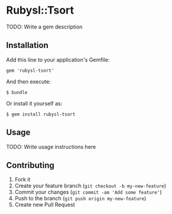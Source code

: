 # Rubysl::Tsort

TODO: Write a gem description

## Installation

Add this line to your application's Gemfile:

    gem 'rubysl-tsort'

And then execute:

    $ bundle

Or install it yourself as:

    $ gem install rubysl-tsort

## Usage

TODO: Write usage instructions here

## Contributing

1. Fork it
2. Create your feature branch (`git checkout -b my-new-feature`)
3. Commit your changes (`git commit -am 'Add some feature'`)
4. Push to the branch (`git push origin my-new-feature`)
5. Create new Pull Request
